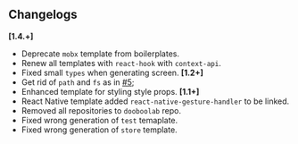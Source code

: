 ## Changelogs
**[1.4.+]**
* Deprecate `mobx` template from boilerplates.
* Renew all templates with `react-hook` with `context-api`.
* Fixed small `types` when generating screen.
**[1.2+]**
* Get rid of `path` and `fs` as in [#5](https://github.com/dooboolab/dooboo-cli/issues/4);
* Enhanced template for styling style props.
**[1.1+]**
* React Native template added `react-native-gesture-handler` to be linked.
* Removed all repositories to `dooboolab` repo.
* Fixed wrong generation of `test` temaplate.
* Fixed wrong generation of `store` template.
